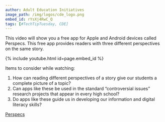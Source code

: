 ```yaml
---
author: Adult Education Initiatives
image_path: /img/logos/cde_logo.png
embed_id: rYsXj4RwC_Q
tags: [#TechTipTuesday, CDE]
---
```

This video will show you a free app for Apple and Android devices called Perspecs. This free app provides readers with three different perspectives on the same story. 

{% include youtube.html id=page.embed_id %}

Items to consider while watching:

  1.  How can reading different perspectives of a story give our students a complete picture of a topic?
  2.  Can apps like these be used in the standard “controversial issues” research projects that appear in every high school?
  3.  Do apps like these guide us in developing our information and digital literacy skills?

[Perspecs](http://www.perspecsnews.com/)